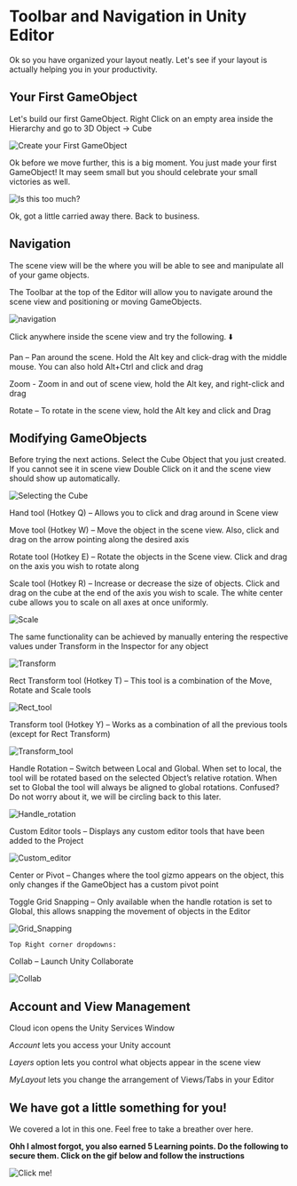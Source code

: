 #  Toolbar and Navigation in Unity Editor

Ok so you have organized your layout neatly. Let's see if your layout is actually helping you in your productivity.

## Your First GameObject

Let's build our first GameObject. Right Click on an empty area inside the Hierarchy and go to 3D Object -> Cube

![Create your First GameObject](./Images/CreateCube.png)

Ok before we move further, this is a big moment. You just made your first GameObject! It may seem small but you should celebrate your small victories as well.

![Is this too much?](https://media.giphy.com/media/IwAZ6dvvvaTtdI8SD5/giphy.gif)

Ok, got a little carried away there. Back to business.

## Navigation

The scene view will be the where you will be able to see and manipulate all of your game objects. 

The Toolbar at the top of the Editor will allow you to navigate around the scene view and positioning or moving GameObjects.

![navigation](./Images/navigation.png)

Click anywhere inside the scene view and try the following. ⬇️

Pan – Pan around the scene. Hold the Alt key and click-drag with the middle mouse. You can also hold Alt+Ctrl and click and drag

Zoom - Zoom in and out of scene view, hold the Alt key, and right-click and drag

Rotate – To rotate in the scene view, hold the Alt key and click and Drag

## Modifying GameObjects

Before trying the next actions. Select the Cube Object that you just created. If you cannot see it in scene view Double Click on it and the scene view should show up automatically.

![Selecting the Cube](./Images/CubeSelect.png)

Hand tool (Hotkey Q) – Allows you to click and drag around in Scene view

Move tool (Hotkey W) – Move the object in the scene view. Also, click and drag on the arrow pointing along the desired axis

Rotate tool (Hotkey E) – Rotate the objects in the Scene view. Click and drag on the axis you wish to rotate along

Scale tool (Hotkey R) – Increase or decrease the size of objects. Click and drag on the cube at the end of the axis you wish to scale. The white center cube allows you to scale on all axes at once uniformly. 

![Scale](./Images/Scale.png)

The same functionality can be achieved by manually entering the respective values under Transform in the Inspector for any object

![Transform](./Images/Transform.png)

Rect Transform tool (Hotkey T) – This tool is a combination of the Move, Rotate and Scale tools

![Rect_tool](./Images/Rect_tool.png)

Transform tool (Hotkey Y) – Works as a combination of all the previous tools (except for Rect Transform)

![Transform_tool](./Images/Transform_tool.png)

Handle Rotation – Switch between Local and Global. When set to local, the tool will be rotated based on the selected Object’s relative rotation. When set to Global the tool will always be aligned to global rotations. Confused? Do not worry about it, we will be circling back to this later.

![Handle_rotation](./Images/Handle_rotation.png)

Custom Editor tools – Displays any custom editor tools that have been added to the Project

![Custom_editor](./Images/Custom_editor.png)

Center or Pivot – Changes where the tool gizmo appears on the object, this only changes if the GameObject has a custom pivot point

Toggle Grid Snapping – Only available when the handle rotation is set to Global, this allows snapping the movement of objects in the Editor
    
![Grid_Snapping](./Images/Grid_Snapping.png)
    
    Top Right corner dropdowns: 
    
Collab – Launch Unity Collaborate
    
![Collab](./Images/COllab.png)
    
## Account and View Management

Cloud icon opens the Unity Services Window

*Account* lets you access your Unity account

*Layers* option lets you control what objects appear in the scene view

*MyLayout* lets you change the arrangement of Views/Tabs in your Editor


## We have got a little something for you!
   
We covered a lot in this one. Feel free to take a breather over here.

**Ohh I almost forgot, you also earned 5 Learning points. Do the following to secure them. Click on the gif below and follow the instructions**


![Click me!](https://media.giphy.com/media/zz1v8vjwQwTja/giphy.gif)
